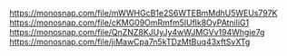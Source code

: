https://monosnap.com/file/mWWHGcB1e2S6WTEBmMdhU5WEUs797K
https://monosnap.com/file/cKMG09OmRmfm5lUflk8OyPAtniliG1
https://monosnap.com/file/QnZNZ8KJUyJy4wWJMGVv194Whgie7g
https://monosnap.com/file/jiMawCpa7n5kTDzMtBuq43xftSvXTg